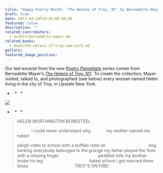 ```yaml
---
title: "Happy Poetry Month: ‘The Helens of Troy, NY’ by Bernadette Mayer"
draft: true
date: 2013-04-24T19:42:00-04:00
featured: false
description: ""
related_contributors:
  - author/bernadette-mayer.md
related_books:
  - book/the-helens-of-troy-new-york.md
gallery:
featured_image_position: 
---
```


Our last excerpt from the new [Poetry Pamphlets](http://ndbooks.com/book/poetry-pamphlets) series comes from Bernadette Mayer’s [_The Helens of Troy, NY_](http://ndbooks.com/book/the-helens-of-troy-new-york). To create the collection, Mayer visited, talked to, and photographed (see below) every woman named Helen living in the city of Troy, in Upstate New York. 

*   *   *

![](http://ndbooks.com/images/journal/Helen_Worthington.jpg)

*   *   *

> HELEN WORTHINGTON BONESTEEL
> 
>             i could never understand why
>             my mother named me helen!
> 
> sleigh-rides to school
> with a buffalo robe on
>                                    dog barking
> everybody belonged to the grange
> my father played the flute
> with a missing finger
>                                 peddled milk
> my brother broke his leg
>                                       hated school
> i got married three times
>                                       TROY’S ON FIRE!

